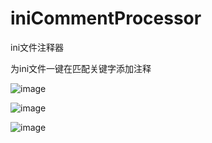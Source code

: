 # iniCommentProcessor
ini文件注释器

为ini文件一键在匹配关键字添加注释

![image](https://github.com/AWangDog/iniCommentProcessor/assets/119655861/8e189d59-74d5-43f1-854a-30375a38d173)

![image](https://github.com/AWangDog/iniCommentProcessor/assets/119655861/852eadd5-3e42-42a9-ba4f-017d770beb70)

![image](https://github.com/AWangDog/iniCommentProcessor/assets/119655861/5e824323-f8c3-48f2-aa1f-39ca30e952fe)

